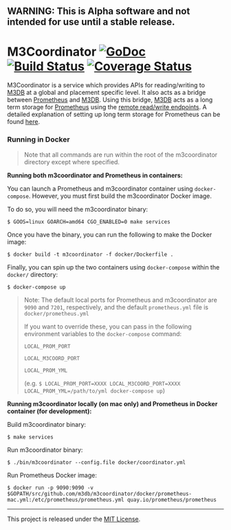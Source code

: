 ## WARNING: This is Alpha software and not intended for use until a stable release.

# M3Coordinator [![GoDoc][doc-img]][doc] [![Build Status][ci-img]][ci] [![Coverage Status][cov-img]][cov]

M3Coordinator is a service which provides APIs for reading/writing to [M3DB](https://github.com/m3db/m3db) at a global and placement specific level.
It also acts as a bridge between [Prometheus](https://github.com/prometheus/prometheus) and [M3DB](https://github.com/m3db/m3db). Using this bridge, [M3DB](https://github.com/m3db/m3db) acts as a long term storage for [Prometheus](https://github.com/prometheus/prometheus) using the [remote read/write endpoints](https://github.com/prometheus/prometheus/blob/master/prompb/remote.proto).
A detailed explanation of setting up long term storage for Prometheus can be found [here](https://schd.ws/hosted_files/cloudnativeeu2017/73/Integrating%20Long-Term%20Storage%20with%20Prometheus%20-%20CloudNativeCon%20Berlin%2C%20March%2030%2C%202017.pdf).

### Running in Docker

> Note that all commands are run within the root of the m3coordinator directory except where specified.

**Running both m3coordinator and Prometheus in containers:**

You can launch a Prometheus and m3coordinator container using `docker-compose`. However, you must first build the m3coordinator Docker image.

To do so, you will need the m3coordinator binary:

    $ GOOS=linux GOARCH=amd64 CGO_ENABLED=0 make services

Once you have the binary, you can run the following to make the Docker image:

    $ docker build -t m3coordinator -f docker/Dockerfile .

Finally, you can spin up the two containers using `docker-compose` within the `docker/` directory:

    $ docker-compose up

> Note: The default local ports for Prometheus and m3coordinator are `9090` and `7201`, respectively, and the default `prometheus.yml` file is `docker/prometheus.yml`
>
>If you want to override these, you can pass in the following environment variables to the `docker-compose` command:
>
> `LOCAL_PROM_PORT`
>
> `LOCAL_M3COORD_PORT`
>
> `LOCAL_PROM_YML`
>
> (e.g. `$ LOCAL_PROM_PORT=XXXX LOCAL_M3COORD_PORT=XXXX LOCAL_PROM_YML=/path/to/yml docker-compose up`)

**Running m3coordinator locally (on mac only) and Prometheus in Docker container (for development):**

Build m3coordinator binary:

    $ make services

Run m3coordinator binary:

    $ ./bin/m3coordinator --config.file docker/coordinator.yml

Run Prometheus Docker image:

    $ docker run -p 9090:9090 -v $GOPATH/src/github.com/m3db/m3coordinator/docker/prometheus-mac.yml:/etc/prometheus/prometheus.yml quay.io/prometheus/prometheus

<hr>

This project is released under the [MIT License](LICENSE.md).

[doc-img]: https://godoc.org/github.com/m3db/m3coordinator?status.svg
[doc]: https://godoc.org/github.com/m3db/m3coordinator
[ci-img]: https://travis-ci.org/m3db/m3coordinator.svg?branch=master
[ci]: https://travis-ci.org/m3db/m3coordinator
[cov-img]: https://coveralls.io/repos/github/m3db/m3coordinator/badge.svg?branch=master&service=github
[cov]: https://coveralls.io/github/m3db/m3coordinator?branch=master
